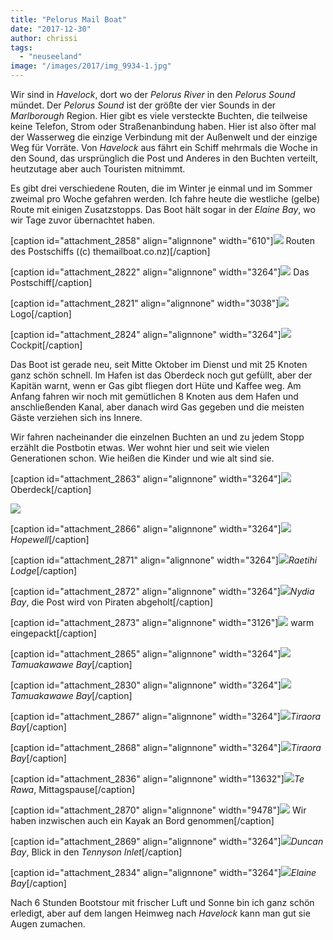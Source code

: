 ```yaml
---
title: "Pelorus Mail Boat"
date: "2017-12-30"
author: chrissi
tags: 
  - "neuseeland"
image: "/images/2017/img_9934-1.jpg"
---
```


Wir sind in _Havelock_, dort wo der _Pelorus River_ in den _Pelorus Sound_ mündet. Der _Pelorus Sound_ ist der größte der vier Sounds in der _Marlborough_ Region. Hier gibt es viele versteckte Buchten, die teilweise keine Telefon, Strom oder Straßenanbindung haben. Hier ist also öfter mal der Wasserweg die einzige Verbindung mit der Außenwelt und der einzige Weg für Vorräte. Von _Havelock_ aus fährt ein Schiff mehrmals die Woche in den Sound, das ursprünglich die Post und Anderes in den Buchten verteilt, heutzutage aber auch Touristen mitnimmt.

Es gibt drei verschiedene Routen, die im Winter je einmal und im Sommer zweimal pro Woche gefahren werden. Ich fahre heute die westliche (gelbe) Route mit einigen Zusatzstopps. Das Boot hält sogar in der _Elaine Bay_, wo wir Tage zuvor übernachtet haben.

\[caption id="attachment\_2858" align="alignnone" width="610"\]![](/images/2017/img_3797.jpg) Routen des Postschiffs ((c) themailboat.co.nz)\[/caption\]

\[caption id="attachment\_2822" align="alignnone" width="3264"\]![](/images/2017/img_9739.jpg) Das Postschiff\[/caption\]

\[caption id="attachment\_2821" align="alignnone" width="3038"\]![](/images/2017/img_9738.jpg) Logo\[/caption\]

\[caption id="attachment\_2824" align="alignnone" width="3264"\]![](/images/2017/img_9980.jpg) Cockpit\[/caption\]

Das Boot ist gerade neu, seit Mitte Oktober im Dienst und mit 25 Knoten ganz schön schnell. Im Hafen ist das Oberdeck noch gut gefüllt, aber der Kapitän warnt, wenn er Gas gibt fliegen dort Hüte und Kaffee weg. Am Anfang fahren wir noch mit gemütlichen 8 Knoten aus dem Hafen und anschließenden Kanal, aber danach wird Gas gegeben und die meisten Gäste verziehen sich ins Innere.

Wir fahren nacheinander die einzelnen Buchten an und zu jedem Stopp erzählt die Postbotin etwas. Wer wohnt hier und seit wie vielen Generationen schon. Wie heißen die Kinder und wie alt sind sie.

\[caption id="attachment\_2863" align="alignnone" width="3264"\]![](/images/2017/img_9780.jpg) Oberdeck\[/caption\]

![](/images/2017/img_9941-2.jpg)

\[caption id="attachment\_2866" align="alignnone" width="3264"\]![](/images/2017/img_9757-1.jpg)_Hopewell_\[/caption\]

\[caption id="attachment\_2871" align="alignnone" width="3264"\]![](/images/2017/img_9978.jpg)_Raetihi Lodge_\[/caption\]

\[caption id="attachment\_2872" align="alignnone" width="3264"\]![](/images/2017/img_9804-1.jpg)_Nydia Bay_, die Post wird von Piraten abgeholt\[/caption\]

\[caption id="attachment\_2873" align="alignnone" width="3126"\]![](/images/2017/img_9796-1.jpg) warm eingepackt\[/caption\]

\[caption id="attachment\_2865" align="alignnone" width="3264"\]![](/images/2017/img_9840-1.jpg)_Tamuakawawe Bay_\[/caption\]

\[caption id="attachment\_2830" align="alignnone" width="3264"\]![](/images/2017/img_9843.jpg)_Tamuakawawe Bay_\[/caption\]

\[caption id="attachment\_2867" align="alignnone" width="3264"\]![](/images/2017/img_9874-2.jpg)_Tiraora Bay_\[/caption\]

\[caption id="attachment\_2868" align="alignnone" width="3264"\]![](/images/2017/img_9861-1.jpg)_Tiraora Bay_\[/caption\]

\[caption id="attachment\_2836" align="alignnone" width="13632"\]![](/images/2017/img_9906.jpg)_Te Rawa_, Mittagspause\[/caption\]

\[caption id="attachment\_2870" align="alignnone" width="9478"\]![](/images/2017/img_9936-1.jpg) Wir haben inzwischen auch ein Kayak an Bord genommen\[/caption\]

\[caption id="attachment\_2869" align="alignnone" width="3264"\]![](/images/2017/img_9934-1.jpg)_Duncan Bay_, Blick in den _Tennyson Inlet_\[/caption\]

\[caption id="attachment\_2834" align="alignnone" width="3264"\]![](/images/2017/img_9951.jpg)_Elaine Bay_\[/caption\]

Nach 6 Stunden Bootstour mit frischer Luft und Sonne bin ich ganz schön erledigt, aber auf dem langen Heimweg nach _Havelock_ kann man gut sie Augen zumachen.
